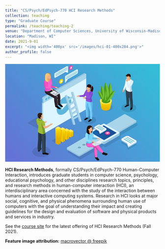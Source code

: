 ```yaml
---
title: "CS/Psych/EdPsych-770 HCI Research Methods"
collection: teaching
type: "Graduate Course"
permalink: /teaching/teaching-2
venue: "Department of Computer Sciences, University of Wisconsin-Madison"
location: "Madison, WI"
date: 2021-9-01
excerpt: "<img width='400px' src='/images/hci-01-400x284.png'>"
author_profile: false
---
```


<img width='600px' src='/images/hci-01-980x619.png'>

**HCI Research Methods**, formally CS/Psych/EdPsych-770 Human-Computer Interaction, introduces graduate students in computer science, psychology, educational psychology, and other disciplines research topics, principles, and research methods in human-computer interaction (HCI), an interdisciplinary area concerned with the study of the interaction between humans and interactive computing systems. Research in HCI looks at major social, cognitive, and physical phenomena surrounding human use of computers with the goal of understanding their impact and creating guidelines for the design and evaluation of software and physical products and services in industry.

See the [course site](https://wisc-hci-curriculum.github.io/cs770-f21/) for the latest offering of HCI Research Methods (Fall 2021).

**Feature image attribution:** [macrovector @ freepik](https://www.freepik.com/free-photos-vectors/people)

